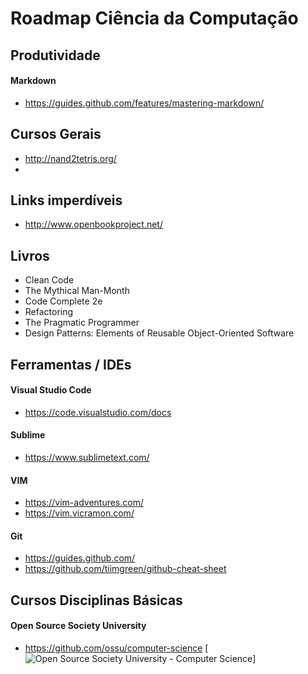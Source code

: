 # Roadmap Ciência da Computação


## Produtividade
#### Markdown
* https://guides.github.com/features/mastering-markdown/
## Cursos Gerais
* http://nand2tetris.org/
* 

## Links imperdíveis
* http://www.openbookproject.net/

## Livros
* Clean Code 
* The Mythical Man-Month	
* Code Complete 2e
* Refactoring
* The Pragmatic Programmer
* Design Patterns: Elements of Reusable Object-Oriented Software

## Ferramentas / IDEs
#### Visual Studio Code  
* https://code.visualstudio.com/docs
#### Sublime 
* https://www.sublimetext.com/
#### VIM 
* https://vim-adventures.com/ 
* https://vim.vicramon.com/
#### Git
* https://guides.github.com/
* https://github.com/tiimgreen/github-cheat-sheet

## Cursos Disciplinas Básicas
#### Open Source Society University
* https://github.com/ossu/computer-science 
[![Open Source Society University - Computer Science](https://img.shields.io/badge/OSSU-computer--science-blue.svg)]